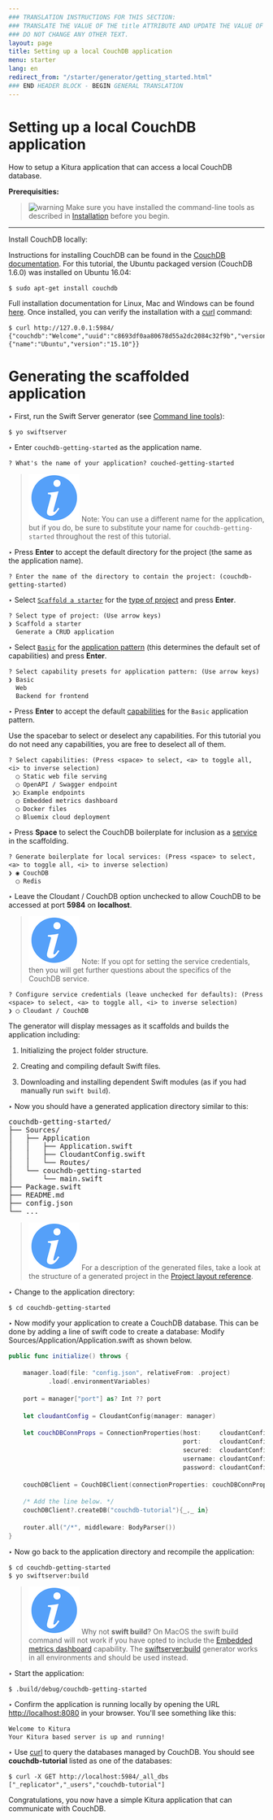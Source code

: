```yaml
---
### TRANSLATION INSTRUCTIONS FOR THIS SECTION:
### TRANSLATE THE VALUE OF THE title ATTRIBUTE AND UPDATE THE VALUE OF THE lang ATTRIBUTE.
### DO NOT CHANGE ANY OTHER TEXT.
layout: page
title: Setting up a local CouchDB application
menu: starter
lang: en
redirect_from: "/starter/generator/getting_started.html"
### END HEADER BLOCK - BEGIN GENERAL TRANSLATION
---
```


<div class="titleBlock">
	<h1>Setting up a local CouchDB application</h1>
	<p>How to setup a Kitura application that can access a local CouchDB database.</p>
</div>

**Prerequisities:**

> ![warning] Make sure you have installed the command-line tools as described in
> [Installation](installation.html) before you begin.

---

Install CouchDB locally:

Instructions for installing CouchDB can be found in the [CouchDB documentation](http://docs.CouchDB.org).
For this tutorial, the Ubuntu packaged version (CouchDB 1.6.0) was installed on Ubuntu 16.04:

```
$ sudo apt-get install couchdb
```

Full installation documentation for Linux, Mac and Windows can be found [here](http://docs.couchdb.org/en/1.6.0/install/index.html).  Once installed, you can verify the installation with a [curl](https://curl.haxx.se) command:

```
$ curl http://127.0.0.1:5984/
{"couchdb":"Welcome","uuid":"c8693df0aa80678d55a2dc2084c32f9b","version":"1.6.0","vendor":{"name":"Ubuntu","version":"15.10"}}
```

# Generating the scaffolded application

<span class="arrow">&#8227;</span> First, run the Swift Server generator (see [Command line tools](command_line_tools.html)):

    $ yo swiftserver

<span class="arrow">&#8227;</span> Enter `couchdb-getting-started` as the application name.

    ? What's the name of your application? couched-getting-started

> ![info] Note: You can use a different name for the application, but if you do, be sure to substitute your name for `couchdb-getting-started` throughout the rest of this tutorial.

<span class="arrow">&#8227;</span> Press **Enter** to accept the default directory for the project (the same as the application name).

    ? Enter the name of the directory to contain the project: (couchdb-getting-started)

<span class="arrow">&#8227;</span> Select [`Scaffold a starter`](prompts.html#scaffold) for the [type of project](prompts.html#project-type) and press **Enter**.

```
? Select type of project: (Use arrow keys)
❯ Scaffold a starter
  Generate a CRUD application
```

<span class="arrow">&#8227;</span> Select [`Basic`](prompts.html#web-pattern) for the [application pattern](prompts.html#application-pattern) (this determines the default set of capabilities) and press **Enter**.

```
? Select capability presets for application pattern: (Use arrow keys)
❯ Basic
  Web
  Backend for frontend
```

<span class="arrow">&#8227;</span> Press **Enter** to accept the default [capabilities](prompts.html#capabilities) for the `Basic` application pattern.

Use the spacebar to select or deselect any capabilities. For this tutorial you do not need any capabilities, you are free to deselect all of them.

```
? Select capabilities: (Press <space> to select, <a> to toggle all, <i> to inverse selection)
  ◯ Static web file serving
  ◯ OpenAPI / Swagger endpoint
 ❯◯ Example endpoints
  ◯ Embedded metrics dashboard
  ◯ Docker files
  ◯ Bluemix cloud deployment
```

<span class="arrow">&#8227;</span> Press **Space** to select the CouchDB boilerplate for inclusion as a [service](prompts.html#services) in the scaffolding.

```
? Generate boilerplate for local services: (Press <space> to select, <a> to toggle all, <i> to inverse selection)
❯ ◉ CouchDB
  ◯ Redis
```

<span class="arrow">&#8227;</span> Leave the Cloudant / CouchDB option unchecked to allow CouchDB to be accessed at port **5984** on **localhost**.

> ![info] Note: If you opt for setting the service credentials, then you will get further questions about the specifics of the CouchDB service.


```
? Configure service credentials (leave unchecked for defaults): (Press <space> to select, <a> to toggle all, <i> to inverse selection)
❯ ◯ Cloudant / CouchDB
```

The generator will display messages as it scaffolds and builds the application including:

1.  Initializing the project folder structure.

1.  Creating and compiling default Swift files.

1.  Downloading and installing dependent Swift modules (as if you had manually run `swift build`).

<span class="arrow">&#8227;</span> Now you should have a generated application directory similar to this:
<pre>
couchdb-getting-started/
├── Sources/
│   ├── Application
│   │   ├── Application.swift
│   │   ├── CloudantConfig.swift
│   │   └── Routes/
│   └── couchdb-getting-started
│       └── main.swift
├── Package.swift
├── README.md
├── config.json
└── ...
</pre>

> ![info] For a description of the generated files, take a look at the structure of a generated project in the [Project layout reference](project_layout_reference.html).

<span class="arrow">&#8227;</span> Change to the application directory:

```
$ cd couchdb-getting-started
```

<span class="arrow">&#8227;</span> Now modify your application to create a CouchDB database. This can be done by adding a line of swift code to create a database: Modify Sources/Application/Application.swift as shown below.

```swift
public func initialize() throws {

    manager.load(file: "config.json", relativeFrom: .project)
           .load(.environmentVariables)

    port = manager["port"] as? Int ?? port

    let cloudantConfig = CloudantConfig(manager: manager)

    let couchDBConnProps = ConnectionProperties(host:     cloudantConfig.host,
                                                port:     cloudantConfig.port,
                                                secured:  cloudantConfig.secured,
                                                username: cloudantConfig.username,
                                                password: cloudantConfig.password )

    couchDBClient = CouchDBClient(connectionProperties: couchDBConnProps)

    /* Add the line below. */
    couchDBClient?.createDB("couchdb-tutorial"){_,_ in}

    router.all("/*", middleware: BodyParser())
}

```

<span class="arrow">&#8227;</span> Now go back to the application directory and recompile the application:

```
$ cd couchdb-getting-started
$ yo swiftserver:build
```

> ![info] Why not **swift build**? On MacOS the swift build command will not work if you have opted to include the [Embedded metrics dashboard](/en/resources/tutorials/swiftmetrics.html) capability. The [swiftserver:build](/en/starter/generator/command_line_tools.html#build-generator) generator works in all environments and should be used instead.

<span class="arrow">&#8227;</span> Start the application:

```
$ .build/debug/couchdb-getting-started
```

<span class="arrow">&#8227;</span> Confirm the application is running locally by opening the URL
[http://localhost:8080](http://localhost:8080) in your browser. You'll see something like this:

```
Welcome to Kitura
Your Kitura based server is up and running!
```

<span class="arrow">&#8227;</span> Use [curl](https://curl.haxx.se) to query the databases managed by CouchDB. You should see **couchdb-tutorial** listed as one of the databases:

```
$ curl -X GET http://localhost:5984/_all_dbs
["_replicator","_users","couchdb-tutorial"]
```

Congratulations, you now have a simple Kitura application that can communicate with CouchDB.

[info]: ../../../assets/info-blue.png
[tip]: ../../../assets/lightbulb-yellow.png
[warning]: ../../../assets/warning-red.png
